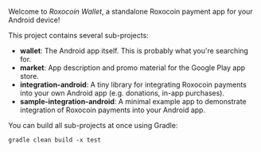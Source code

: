 Welcome to _Roxocoin Wallet_, a standalone Roxocoin payment app for your Android device!

This project contains several sub-projects:

 * __wallet__:
     The Android app itself. This is probably what you're searching for.
 * __market__:
     App description and promo material for the Google Play app store.
 * __integration-android__:
     A tiny library for integrating Roxocoin payments into your own Android app
     (e.g. donations, in-app purchases).
 * __sample-integration-android__:
     A minimal example app to demonstrate integration of Roxocoin payments into
     your Android app.

You can build all sub-projects at once using Gradle:

`gradle clean build -x test`
